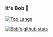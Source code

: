 ### It's Bob 👋

[![Top Langs](https://github-readme-stats.vercel.app/api/top-langs/?username=bob2314&layout=compact)](https://github.com/anuraghazra/github-readme-stats)

[![Bob's github stats](https://github-readme-stats.vercel.app/api?username=bob2314)](https://github.com/anuraghazra/github-readme-stats)

<!--
**bob2314/bob2314** is a ✨ _special_ ✨ repository because its `README.md` (this file) appears on your GitHub profile.

Here are some ideas to get you started:

- 🔭 I’m currently working on ...
- 🌱 I’m currently learning ...
- 👯 I’m looking to collaborate on ...
- 🤔 I’m looking for help with ...
- 💬 Ask me about ...
- 📫 How to reach me: ...
- 😄 Pronouns: ...
- ⚡ Fun fact: ...
-->
